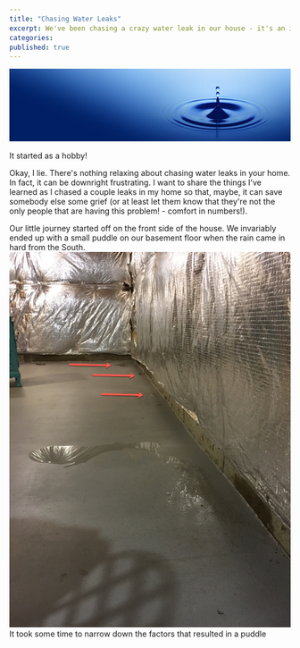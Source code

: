 ```yaml
---
title: "Chasing Water Leaks"
excerpt: We've been chasing a crazy water leak in our house - it's an incredibly frustrating, aggravating, and illuminating process.
categories: 
published: true
---
```

!["Water Drip"](/images/water_drip.jpeg)

It started as a hobby! 

Okay, I lie. There's nothing relaxing about chasing water leaks in your home. In fact, it can be downright frustrating. I want to share the things I've learned as I chased a couple leaks in my home so that, maybe, it can save somebody else some grief (or at least let them know that they're not the only people that are having this problem! - comfort in numbers!). 

Our little journey started off on the front side of the house. We invariably ended up with a small puddle on our basement floor when the rain came in hard from the South. !["basement floor"](/images/basement_floor.jpg) It took some time to narrow down the factors that resulted in a puddle
